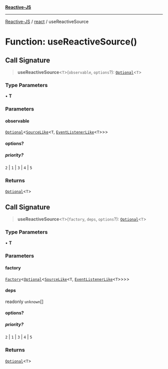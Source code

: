 [**Reactive-JS**](../../README.md)

***

[Reactive-JS](../../README.md) / [react](../README.md) / useReactiveSource

# Function: useReactiveSource()

## Call Signature

> **useReactiveSource**\<`T`\>(`observable`, `options`?): [`Optional`](../../functions/type-aliases/Optional.md)\<`T`\>

### Type Parameters

• **T**

### Parameters

#### observable

[`Optional`](../../functions/type-aliases/Optional.md)\<[`SourceLike`](../../computations/interfaces/SourceLike.md)\<`T`, [`EventListenerLike`](../../utils/interfaces/EventListenerLike.md)\<`T`\>\>\>

#### options?

##### priority?

`2` \| `1` \| `3` \| `4` \| `5`

### Returns

[`Optional`](../../functions/type-aliases/Optional.md)\<`T`\>

## Call Signature

> **useReactiveSource**\<`T`\>(`factory`, `deps`, `options`?): [`Optional`](../../functions/type-aliases/Optional.md)\<`T`\>

### Type Parameters

• **T**

### Parameters

#### factory

[`Factory`](../../functions/type-aliases/Factory.md)\<[`Optional`](../../functions/type-aliases/Optional.md)\<[`SourceLike`](../../computations/interfaces/SourceLike.md)\<`T`, [`EventListenerLike`](../../utils/interfaces/EventListenerLike.md)\<`T`\>\>\>\>

#### deps

readonly `unknown`[]

#### options?

##### priority?

`2` \| `1` \| `3` \| `4` \| `5`

### Returns

[`Optional`](../../functions/type-aliases/Optional.md)\<`T`\>
